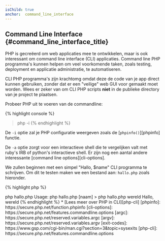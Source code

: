 ```yaml
---
isChild: true
anchor:  command_line_interface
---
```


## Command Line Interface {#command_line_interface_title}

PHP is gecreëerd om web applicaties mee te ontwikkelen, maar is ook interessant om command line interface (CLI) applicaties.
Command line PHP programma's kunnen helpen om veel voorkomende taken, zoals testing, deployment en applicatie administratie, te automatiseren.

CLI PHP programma's zijn krachtomg omdat deze de code van je app direct kunnen gebruiken, zonder dat er een "veilige" web GUI voor gemaakt moet worden.
Wees er zeker van om CLI PHP scripts **niet** in de publieke directory van je project te plaatsen.

Probeer PHP uit te voeren van de commandline:

{% highlight console %}
> php -i
{% endhighlight %}

De `-i` optie zal je PHP configuratie weergeven zoals de [`phpinfo()`][phpinfo] functie.

De `-a` optie zorgt voor een interactieve shell die te vergelijken valt met ruby's IRB of python's interactieve shell. 
Er zijn nog een aantal andere interessante [command line options][cli-options].

We zullen beginnen met een simpel "Hallo, $name" CLI programma te schrijven.
Om dit te testen maken we een bestand aan: `hallo.php` zoals hieronder.

{% highlight php %}
<?php
if ($argc !== 2) {
    echo "Gebruik: php hallo.php [naam].\n";
    exit(1);
}
$name = $argv[1];
echo "Hallo, $name\n";
{% endhighlight %}

PHP stelt twee speciale variabelen in, gebaseerd op de argumenten waarmee het script uitgevoerd wordt.
[`$argc`][argc] is een integer variable dat het *aantal* argumenten bevat en [`$argv`][argv] 
is een array variable waar alle argument *waarden* in beschikbaar zijn.
Het eerste argument is steeds de naam van je PHP script bestand, in dit geval `hallo.php`

De `exit()` functie is gebruikt met een niet-nul nummer om de shell te laten weten dat het commando gefaald heeft.
Gebruikelijke exit codes kan je [hier][exit-codes] vinden.

Om ons script uit te voeren vanaf de commandline kun het volgende uitvoeren:

{% highlight console %}
> php hallo.php
Usage: php hallo.php [naam]
> php hallo.php wereld
Hallo, wereld
{% endhighlight %}


 * [Lees meer over PHP in CLI][php-cli]

[phpinfo]: https://secure.php.net/function.phpinfo
[cli-options]: https://secure.php.net/features.commandline.options
[argc]: https://secure.php.net/reserved.variables.argc
[argv]: https://secure.php.net/reserved.variables.argv
[exit-codes]: https://www.gsp.com/cgi-bin/man.cgi?section=3&amp;topic=sysexits
[php-cli]: https://secure.php.net/features.commandline.options
